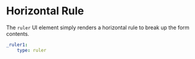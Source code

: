 # Horizontal Rule

The `ruler` UI element simply renders a horizontal rule to break up the form contents.

```yaml
_ruler1:
    type: ruler
```
